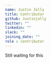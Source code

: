 ```yaml
---
name: Justin Jolly
title: Contributor
github: Justinjolly
twitter: ""
linkedin: ""
slack: ""
joining_date: ""
role : contributor
---
```


Still waiting for this
